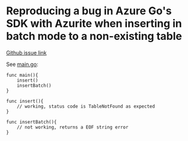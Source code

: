 # Reproducing a bug in Azure Go's SDK with Azurite when inserting in batch mode to a non-existing table

[Github issue link](https://github.com/Azure/azure-sdk-for-go/issues/14746)

See [main.go](main.go):

```golang
func main(){
    insert()
    insertBatch()
}

func insert(){
    // working, status code is TableNotFound as expected
}

func insertBatch(){
    // not working, returns a EOF string error
}
```